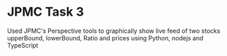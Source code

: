 # JPMC Task 3
Used JPMC's Perspective tools to graphically show live feed of two stocks upperBound, lowerBound, Ratio and prices using Python, nodejs and TypeScript
